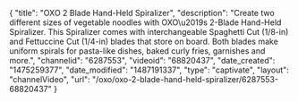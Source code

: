 {
    "title": "OXO 2 Blade Hand-Held Spiralizer",
    "description": "Create two different sizes of vegetable noodles with OXO\u2019s 2-Blade Hand-Held Spiralizer. This Spiralizer comes with interchangeable Spaghetti Cut (1\/8-in) and Fettuccine Cut (1\/4-in) blades that store on board. Both blades make uniform spirals for pasta-like dishes, baked curly fries, garnishes and more.",
    "channelid": "6287553",
    "videoid": "68820437",
    "date_created": "1475259377",
    "date_modified": "1487191337",
    "type": "captivate",
    "layout": "channelVideo",
    "url": "\/oxo\/oxo-2-blade-hand-held-spiralizer\/6287553-68820437"
}